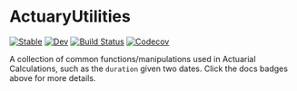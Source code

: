 # ActuaryUtilities

[![Stable](https://img.shields.io/badge/docs-stable-blue.svg)](https://JuliaActuary.github.io/ActuaryUtilities.jl/stable/) 
[![Dev](https://img.shields.io/badge/docs-dev-blue.svg)](https://JuliaActuary.github.io/ActuaryUtilities.jl/dev/)
[![Build Status](https://travis-ci.com/JuliaActuary/ActuaryUtilities.jl.svg?branch=master)](https://travis-ci.com/JuliaActuary/ActuaryUtilities.jl)
[![Codecov](https://codecov.io/gh/JuliaActuary/ActuaryUtilities.jl/branch/master/graph/badge.svg)](https://codecov.io/gh/JuliaActuary/ActuaryUtilities.jl)


A collection of common functions/manipulations used in Actuarial Calculations, such as the `duration` given two dates. Click the docs badges above for more details.
